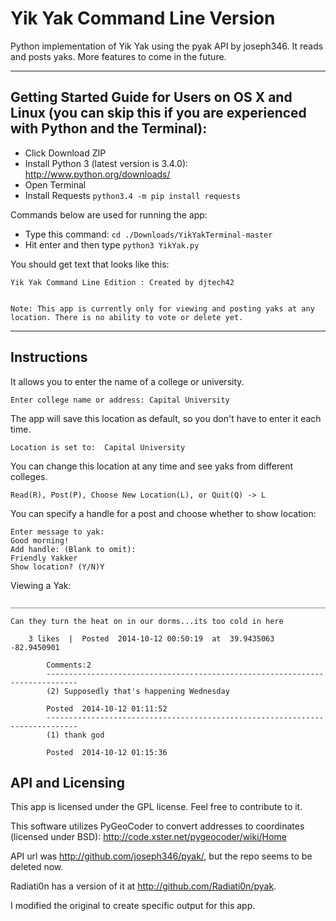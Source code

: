 Yik Yak Command Line Version
==============

Python implementation of Yik Yak using the pyak API by joseph346. It reads and posts yaks. More features to come in the future.

--------------------------------------------------------------------------------------
## Getting Started Guide for Users on OS X and Linux (you can skip this if you are experienced with Python and the Terminal):

- Click Download ZIP
- Install Python 3 (latest version is 3.4.0): http://www.python.org/downloads/
- Open Terminal
- Install Requests ```python3.4 -m pip install requests```

Commands below are used for running the app:
- Type this command: ```cd ./Downloads/YikYakTerminal-master```
- Hit enter and then type ```python3 YikYak.py```

You should get text that looks like this:

    Yik Yak Command Line Edition : Created by djtech42
    
    
    Note: This app is currently only for viewing and posting yaks at any location. There is no ability to vote or delete yet.


--------------------------------------------------------------------------------------

## Instructions

It allows you to enter the name of a college or university.

```Enter college name or address: Capital University ```

The app will save this location as default, so you don't have to enter it each time. 

```Location is set to:  Capital University ```

You can change this location at any time and see yaks from different colleges.

```Read(R), Post(P), Choose New Location(L), or Quit(Q) -> L```

You can specify a handle for a post and choose whether to show location:

    Enter message to yak: 
    Good morning!
    Add handle: (Blank to omit): 
    Friendly Yakker
    Show location? (Y/N)Y


Viewing a Yak:

    _____________________________________________________________________________________________
    
    Can they turn the heat on in our dorms...its too cold in here
    
    	3 likes  |  Posted  2014-10-12 00:50:19  at  39.9435063 -82.9450901
    
    		Comments:2
    		-----------------------------------------------------------------------------
    		(2) Supposedly that's happening Wednesday 
    
    		Posted  2014-10-12 01:11:52
    		-----------------------------------------------------------------------------
    		(1) thank god  
    
    		Posted  2014-10-12 01:15:36
    		
## API and Licensing

This app is licensed under the GPL license. Feel free to contribute to it.

This software utilizes PyGeoCoder to convert addresses to coordinates (licensed under BSD): http://code.xster.net/pygeocoder/wiki/Home

API url was http://github.com/joseph346/pyak/, but the repo seems to be deleted now.

Radiati0n has a version of it at http://github.com/Radiati0n/pyak. 

I modified the original to create specific output for this app.
